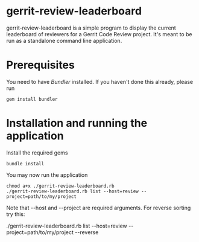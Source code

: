 # gerrit-review-leaderboard
gerrit-review-leaderboard is a simple program to display the current leaderboard of reviewers for a Gerrit Code Review project.
It's meant to be run as a standalone command line application.

# Prerequisites

You need to have *Bundler* installed. If you haven't done this
already, please run
    
    gem install bundler

# Installation and running the application

Install the required gems
     
    bundle install

You may now run the application

    chmod a+x ./gerrit-review-leaderboard.rb
    ./gerrit-review-leaderboard.rb list --host=review --project=path/to/my/project
    
Note that --host and --project are required arguments. For reverse
sorting try this:

   ./gerrit-review-leaderboard.rb list --host=review --project=path/to/my/project --reverse
    
